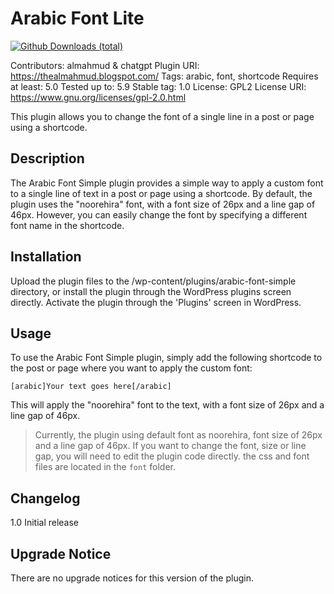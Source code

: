 Arabic Font Lite
==================

[![Github Downloads (total)](https://img.shields.io/github/downloads/almahmudbd/arabic-font-plugin-lite/total?color=blue&style=for-the-badge)](https://github.com/almahmudbd/arabic-font-plugin-lite/releases)

Contributors: almahmud & chatgpt
Plugin URI: https://thealmahmud.blogspot.com/
Tags: arabic, font, shortcode
Requires at least: 5.0
Tested up to: 5.9
Stable tag: 1.0
License: GPL2
License URI: https://www.gnu.org/licenses/gpl-2.0.html

This plugin allows you to change the font of a single line in a post or page using a shortcode.

Description
-----

The Arabic Font Simple plugin provides a simple way to apply a custom font to a single line of text in a post or page using a shortcode. By default, the plugin uses the "noorehira" font, with a font size of 26px and a line gap of 46px. However, you can easily change the font by specifying a different font name in the shortcode.

Installation
-----

Upload the plugin files to the /wp-content/plugins/arabic-font-simple directory, or install the plugin through the WordPress plugins screen directly.
Activate the plugin through the 'Plugins' screen in WordPress.

Usage
-----

To use the Arabic Font Simple plugin, simply add the following shortcode to the post or page where you want to apply the custom font:

`[arabic]Your text goes here[/arabic]`

This will apply the "noorehira" font to the text, with a font size of 26px and a line gap of 46px. 


> Currently, the plugin using default font as noorehira, font size of 26px and a line gap of 46px. If you want to change the font, size or line gap, you will need to edit the plugin code directly. the css and font files are located in the `font` folder.


Changelog
-----

1.0
Initial release

Upgrade Notice
-----

There are no upgrade notices for this version of the plugin.
